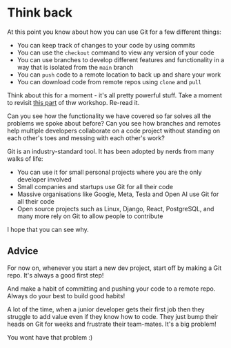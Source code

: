# Think back

At this point you know about how you can use Git for a few different things:

- You can keep track of changes to your code by using commits
- You can use the `checkout` command to view any version of your code 
- You can use branches to develop different features and functionality in a way that is isolated from the `main` branch
- You can `push` code to a remote location to back up and share your work
- You can download code from remote repos using `clone` and `pull` 

Think about this for a moment - it's all pretty powerful stuff. Take a moment to revisit [this part](./01-what-is-git-for.md) of thw workshop. Re-read it. 

Can you see how the functionality we have covered so far solves all the problems we spoke about before? Can you see how branches and remotes help multiple developers collaborate on a code project without standing on each other's toes and messing with each other's work?

Git is an industry-standard tool. It has been adopted by nerds from many walks of life:

- You can use it for small personal projects where you are the only developer involved
- Small companies and startups use Git for all their code 
- Massive organisations like Google, Meta, Tesla and Open AI use Git for all their code 
- Open source projects such as Linux, Django, React, PostgreSQL, and many more rely on Git to allow people to contribute 

I hope that you can see why.

## Advice

For now on, whenever you start a new dev project, start off by making a Git repo. It's always a good first step!

And make a habit of committing and pushing your code to a remote repo. Always do your best to build good habits!

A lot of the time, when a junior developer gets their first job then they struggle to add value even if they know how to code. They just bump their heads on Git for weeks and frustrate their team-mates. It's a big problem!  

You wont have that problem :) 
